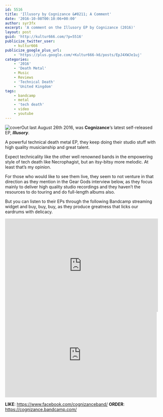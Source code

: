 ```yaml
---
id: 5516
title: 'Illusory by Cognizance &#8211; A Comment'
date: '2016-10-08T00:10:06+00:00'
author: syr3fx
excerpt: 'A comment on the Illusory EP by Cognizance (2016)'
layout: post
guid: 'http://kultur666.com/?p=5516'
publicize_twitter_user:
    - kultur666
publicize_google_plus_url:
    - 'https://plus.google.com/+Kultur666-k6/posts/EpJ4XWJe1uj'
categories:
    - '2016'
    - 'Death Metal'
    - Music
    - Reviews
    - 'Technical Death'
    - 'United Kingdom'
tags:
    - bandcamp
    - metal
    - 'tech death'
    - video
    - youtube
---
```


![cover](http://localhost:8080/wp-content/uploads/2016/10/cover.jpg?w=680)Out last August 26th 2016, was **Cognizance**‘s latest self-released EP, ***Illusory***.

A powerful technical death metal EP, they keep doing their studio stuff with high quality musicianship and great talent.

Expect technicality like the other well renowned bands in the empowering style of tech death like Necrophagist, but an itsy-bitsy more melodic. At least that’s my opinion.

For those who would like to see them live, they seem to not venture in that direction as they mention in the Gear Gods interview below, as they focus mainly to deliver high quality studio recordings and they haven’t the resources to do touring and do full-length albums also.

But you can listen to their EPs through the following Bandcamp streaming widget and buy, buy, buy, as they produce greatness that licks our eardrums with delicacy.

<iframe style="border: 0; width: 100%; height: 307px;" src="https://bandcamp.com/EmbeddedPlayer/album=2128098959/size=large/bgcol=333333/linkcol=e99708/tracklist=false/transparent=true/" seamless></iframe>

<iframe allow="accelerometer; autoplay; clipboard-write; encrypted-media; gyroscope; picture-in-picture; web-share" allowfullscreen="" frameborder="0" height="281" loading="lazy" src="https://www.youtube.com/embed/mmIRDkreWLw?feature=oembed" title="COGNIZANCE - The Making of "Illusory" Studio Documentary | GEAR GODS" width="500"></iframe>

**LIKE**: <https://www.facebook.com/cognizanceband/>
**ORDER**: <https://cognizance.bandcamp.com/>